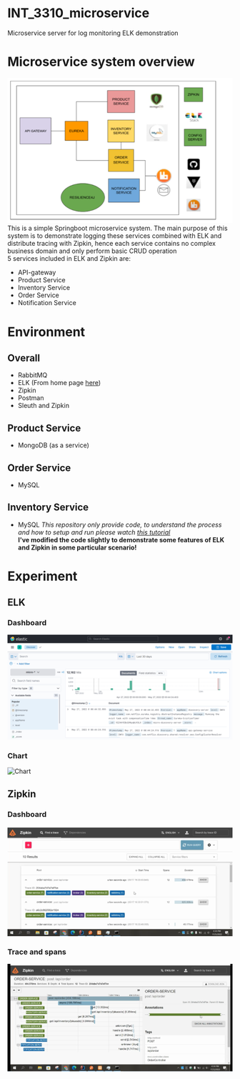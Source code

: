 # INT_3310_microservice
Microservice server for log monitoring ELK demonstration

# Microservice system overview
![System Overview](images/microservice.png)<br/>
This is a simple Springboot microservice system. The main purpose of this system is to demonstrate logging these services combined with ELK and distribute tracing with Zipkin, hence each service contains no complex business domain and only perform basic CRUD operation<br/>
5 services included in ELK and Zipkin are:
* API-gateway
* Product Service
* Inventory Service
* Order Service
* Notification Service

# Environment
## Overall
* RabbitMQ
* ELK (From home page <a href="https://www.elastic.co/what-is/elk-stack">here</a>)
* Zipkin
* Postman
* Sleuth and Zipkin
## Product Service
* MongoDB (as a service)
## Order Service
* MySQL
## Inventory Service
* MySQL
<i> This repository only provide code, to understand the process and how to setup and run please watch <a href="https://www.youtube.com/playlist?list=PLSVW22jAG8pDY3lXXEv1hKVIAlnJ9nDN_">this tutorial</a></i><br/>
<b>I've modified the code slightly to demonstrate some features of ELK and Zipkin in some particular scenario!</b></br>

# Experiment
## ELK
### Dashboard
![Dashboard](images/dashboard1.png)<br/>
### Chart
![Chart](images/chart1.png)<br/>

## Zipkin
### Dashboard
![Dashboard](images/zipkin1.png)<br/>

### Trace and spans
![TraceSpan](images/zipkin2.png)<br/>

